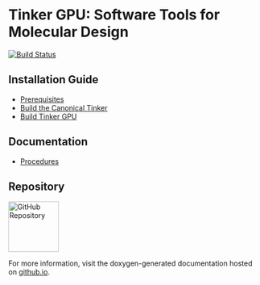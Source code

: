 Tinker GPU: Software Tools for Molecular Design
===============================================
[//]: # (Badges)
[![Build Status](https://travis-ci.com/zhi-wang/tinker.gpu.svg?branch=master)](https://travis-ci.com/zhi-wang/tinker.gpu)


## Installation Guide
   - [Prerequisites](doc/prerequisites.md)
   - [Build the Canonical Tinker](doc/build1.md)
   - [Build Tinker GPU](doc/build2.md)


## Documentation
   - [Procedures](doc/procedures.md)


## Repository
<a href="https://github.com/zhi-wang/tinker.gpu">
   <img src="https://github.githubassets.com/images/modules/logos_page/GitHub-Mark.png"
   alt="GitHub Repository" width="100"/>
</a>


For more information, visit the doxygen-generated documentation
hosted on [github.io](https://zhi-wang.github.io/tinker.gpu).
